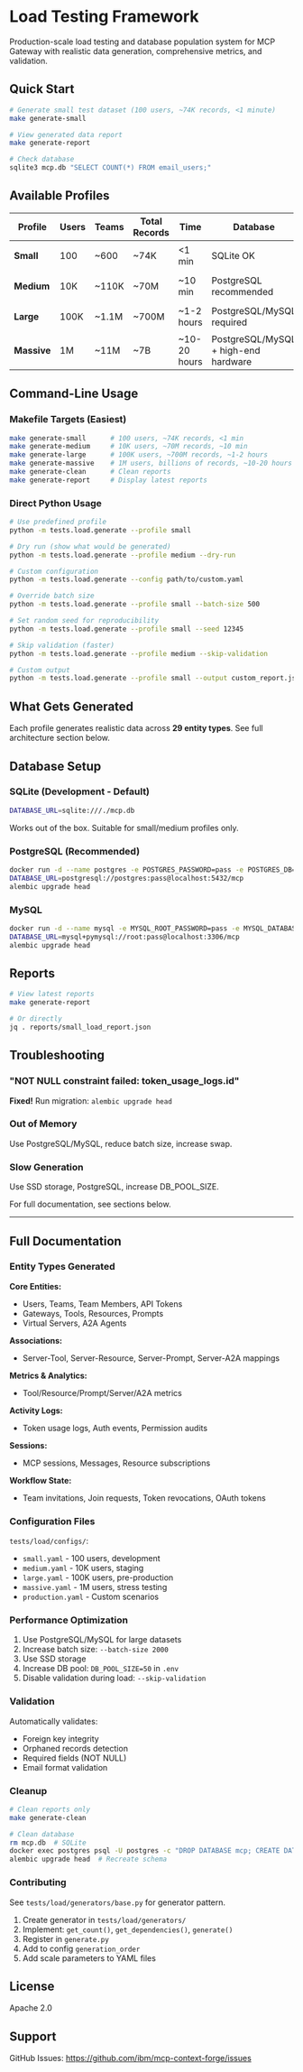 # Load Testing Framework

Production-scale load testing and database population system for MCP Gateway with realistic data generation, comprehensive metrics, and validation.

## Quick Start

```bash
# Generate small test dataset (100 users, ~74K records, <1 minute)
make generate-small

# View generated data report
make generate-report

# Check database
sqlite3 mcp.db "SELECT COUNT(*) FROM email_users;"
```

## Available Profiles

| Profile | Users | Teams | Total Records | Time | Database | Command |
|---------|-------|-------|---------------|------|----------|---------|
| **Small** | 100 | ~600 | ~74K | <1 min | SQLite OK | `make generate-small` |
| **Medium** | 10K | ~110K | ~70M | ~10 min | PostgreSQL recommended | `make generate-medium` |
| **Large** | 100K | ~1.1M | ~700M | ~1-2 hours | PostgreSQL/MySQL required | `make generate-large` |
| **Massive** | 1M | ~11M | ~7B | ~10-20 hours | PostgreSQL/MySQL + high-end hardware | `make generate-massive` |

## Command-Line Usage

### Makefile Targets (Easiest)

```bash
make generate-small      # 100 users, ~74K records, <1 min
make generate-medium     # 10K users, ~70M records, ~10 min
make generate-large      # 100K users, ~700M records, ~1-2 hours
make generate-massive    # 1M users, billions of records, ~10-20 hours
make generate-clean      # Clean reports
make generate-report     # Display latest reports
```

### Direct Python Usage

```bash
# Use predefined profile
python -m tests.load.generate --profile small

# Dry run (show what would be generated)
python -m tests.load.generate --profile medium --dry-run

# Custom configuration
python -m tests.load.generate --config path/to/custom.yaml

# Override batch size
python -m tests.load.generate --profile small --batch-size 500

# Set random seed for reproducibility
python -m tests.load.generate --profile small --seed 12345

# Skip validation (faster)
python -m tests.load.generate --profile medium --skip-validation

# Custom output
python -m tests.load.generate --profile small --output custom_report.json
```

## What Gets Generated

Each profile generates realistic data across **29 entity types**. See full architecture section below.

## Database Setup

### SQLite (Development - Default)
```bash
DATABASE_URL=sqlite:///./mcp.db
```
Works out of the box. Suitable for small/medium profiles only.

### PostgreSQL (Recommended)
```bash
docker run -d --name postgres -e POSTGRES_PASSWORD=pass -e POSTGRES_DB=mcp -p 5432:5432 postgres:16
DATABASE_URL=postgresql://postgres:pass@localhost:5432/mcp
alembic upgrade head
```

### MySQL
```bash
docker run -d --name mysql -e MYSQL_ROOT_PASSWORD=pass -e MYSQL_DATABASE=mcp -p 3306:3306 mysql:8.0
DATABASE_URL=mysql+pymysql://root:pass@localhost:3306/mcp
alembic upgrade head
```

## Reports

```bash
# View latest reports
make generate-report

# Or directly
jq . reports/small_load_report.json
```

## Troubleshooting

### "NOT NULL constraint failed: token_usage_logs.id"
**Fixed!** Run migration: `alembic upgrade head`

### Out of Memory
Use PostgreSQL/MySQL, reduce batch size, increase swap.

### Slow Generation
Use SSD storage, PostgreSQL, increase DB_POOL_SIZE.

For full documentation, see sections below.

---

## Full Documentation

### Entity Types Generated

**Core Entities:**
- Users, Teams, Team Members, API Tokens
- Gateways, Tools, Resources, Prompts
- Virtual Servers, A2A Agents

**Associations:**
- Server-Tool, Server-Resource, Server-Prompt, Server-A2A mappings

**Metrics & Analytics:**
- Tool/Resource/Prompt/Server/A2A metrics

**Activity Logs:**
- Token usage logs, Auth events, Permission audits

**Sessions:**
- MCP sessions, Messages, Resource subscriptions

**Workflow State:**
- Team invitations, Join requests, Token revocations, OAuth tokens

### Configuration Files

`tests/load/configs/`:
- `small.yaml` - 100 users, development
- `medium.yaml` - 10K users, staging
- `large.yaml` - 100K users, pre-production
- `massive.yaml` - 1M users, stress testing
- `production.yaml` - Custom scenarios

### Performance Optimization

1. Use PostgreSQL/MySQL for large datasets
2. Increase batch size: `--batch-size 2000`
3. Use SSD storage
4. Increase DB pool: `DB_POOL_SIZE=50` in `.env`
5. Disable validation during load: `--skip-validation`

### Validation

Automatically validates:
- Foreign key integrity
- Orphaned records detection
- Required fields (NOT NULL)
- Email format validation

### Cleanup

```bash
# Clean reports only
make generate-clean

# Clean database
rm mcp.db  # SQLite
docker exec postgres psql -U postgres -c "DROP DATABASE mcp; CREATE DATABASE mcp;"  # PostgreSQL
alembic upgrade head  # Recreate schema
```

### Contributing

See `tests/load/generators/base.py` for generator pattern.

1. Create generator in `tests/load/generators/`
2. Implement: `get_count()`, `get_dependencies()`, `generate()`
3. Register in `generate.py`
4. Add to config `generation_order`
5. Add scale parameters to YAML files

## License

Apache 2.0

## Support

GitHub Issues: https://github.com/ibm/mcp-context-forge/issues
